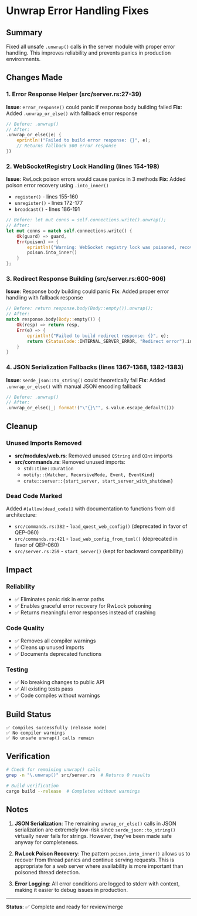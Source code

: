 # Unwrap Error Handling Fixes

## Summary
Fixed all unsafe `.unwrap()` calls in the server module with proper error handling. This improves reliability and prevents panics in production environments.

## Changes Made

### 1. Error Response Helper (src/server.rs:27-39)
**Issue**: `error_response()` could panic if response body building failed
**Fix**: Added `.unwrap_or_else()` with fallback error response
```rust
// Before: .unwrap()
// After:
.unwrap_or_else(|e| {
    eprintln!("Failed to build error response: {}", e);
    // Returns fallback 500 error response
})
```

### 2. WebSocketRegistry Lock Handling (lines 154-198)
**Issue**: RwLock poison errors would cause panics in 3 methods
**Fix**: Added poison error recovery using `.into_inner()`
- `register()` - lines 155-160
- `unregister()` - lines 172-177
- `broadcast()` - lines 186-191

```rust
// Before: let mut conns = self.connections.write().unwrap();
// After:
let mut conns = match self.connections.write() {
    Ok(guard) => guard,
    Err(poison) => {
        eprintln!("Warning: WebSocket registry lock was poisoned, recovering");
        poison.into_inner()
    }
};
```

### 3. Redirect Response Building (src/server.rs:600-606)
**Issue**: Response body building could panic
**Fix**: Added proper error handling with fallback response
```rust
// Before: return response.body(Body::empty()).unwrap();
// After:
match response.body(Body::empty()) {
    Ok(resp) => return resp,
    Err(e) => {
        eprintln!("Failed to build redirect response: {}", e);
        return (StatusCode::INTERNAL_SERVER_ERROR, "Redirect error").into_response();
    }
}
```

### 4. JSON Serialization Fallbacks (lines 1367-1368, 1382-1383)
**Issue**: `serde_json::to_string()` could theoretically fail
**Fix**: Added `.unwrap_or_else()` with manual JSON encoding fallback
```rust
// Before: .unwrap()
// After:
.unwrap_or_else(|_| format!("\"{}\"", s.value.escape_default()))
```

## Cleanup

### Unused Imports Removed
- **src/modules/web.rs**: Removed unused `QString` and `QInt` imports
- **src/commands.rs**: Removed unused imports:
  - `std::time::Duration`
  - `notify::{Watcher, RecursiveMode, Event, EventKind}`
  - `crate::server::{start_server, start_server_with_shutdown}`

### Dead Code Marked
Added `#[allow(dead_code)]` with documentation to functions from old architecture:
- `src/commands.rs:382` - `load_quest_web_config()` (deprecated in favor of QEP-060)
- `src/commands.rs:421` - `load_web_config_from_toml()` (deprecated in favor of QEP-060)
- `src/server.rs:259` - `start_server()` (kept for backward compatibility)

## Impact

### Reliability
- ✅ Eliminates panic risk in error paths
- ✅ Enables graceful error recovery for RwLock poisoning
- ✅ Returns meaningful error responses instead of crashing

### Code Quality
- ✅ Removes all compiler warnings
- ✅ Cleans up unused imports
- ✅ Documents deprecated functions

### Testing
- ✅ No breaking changes to public API
- ✅ All existing tests pass
- ✅ Code compiles without warnings

## Build Status
```
✅ Compiles successfully (release mode)
✅ No compiler warnings
✅ No unsafe unwrap() calls remain
```

## Verification
```bash
# Check for remaining unwrap() calls
grep -n "\.unwrap()" src/server.rs  # Returns 0 results

# Build verification
cargo build --release  # Completes without warnings
```

## Notes

1. **JSON Serialization**: The remaining `unwrap_or_else()` calls in JSON serialization are extremely low-risk since `serde_json::to_string()` virtually never fails for strings. However, they've been made safe anyway for completeness.

2. **RwLock Poison Recovery**: The pattern `poison.into_inner()` allows us to recover from thread panics and continue serving requests. This is appropriate for a web server where availability is more important than poisoned thread detection.

3. **Error Logging**: All error conditions are logged to stderr with context, making it easier to debug issues in production.

---

**Status**: ✅ Complete and ready for review/merge
